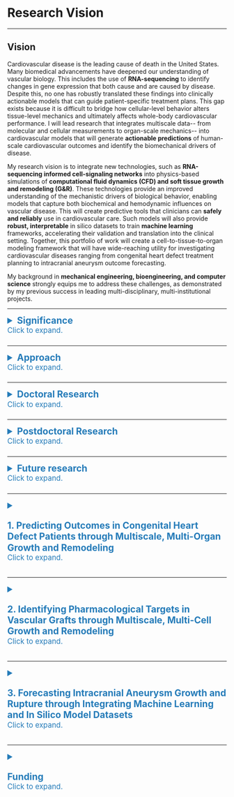 # Research Vision

---

<style>
summary {
  font-weight: 700;
  font-size: 1.5em;        /* ≈ ## heading size */
  cursor: pointer;
  line-height: 1.2;
  color: #267CB9;
  margin-bottom: 0.5em;
}
summary:hover {
  color: #069;
}
.summary-sub {
  display: block;
  font-size: 0.8em;               /* same as normal body text */
  font-weight: normal;
  margin-bottom: 0.5em;
}

</style>


## Vision

Cardiovascular disease is the leading cause of death in the United States. Many biomedical advancements have deepened our understanding of vascular biology. This includes the use of **RNA-sequencing** to identify changes in gene expression that both cause and are caused by disease. Despite this, no one has robustly translated these findings into clinically actionable models that can guide patient-specific treatment plans. This gap exists because it is difficult to bridge how cellular-level behavior alters tissue-level mechanics and ultimately affects whole-body cardiovascular performance. I will lead research that integrates multiscale data-- from molecular and cellular measurements to organ-scale mechanics-- into cardiovascular models that will generate **actionable predictions** of human-scale cardiovascular outcomes and identify the biomechanical drivers of disease.

My research vision is to integrate new technologies, such as **RNA-sequencing informed cell-signaling networks** into physics-based simulations of **computational fluid dynamics (CFD) and soft tissue growth and remodeling (G&R)**. These technologies provide an improved understanding of the mechanistic drivers of biological behavior, enabling models that capture both biochemical and hemodynamic influences on vascular disease. This will create predictive tools that clinicians can **safely and reliably** use in cardiovascular care. Such models will also provide **robust, interpretable** in silico datasets to train **machine learning** frameworks, accelerating their validation and translation into the clinical setting. Together, this portfolio of work will create a cell-to-tissue-to-organ modeling framework that will have wide-reaching utility for investigating cardiovascular diseases ranging from congenital heart defect treatment planning to intracranial aneurysm outcome forecasting.

My background in **mechanical engineering, bioengineering, and computer science** strongly equips me to address these challenges, as demonstrated by my previous success in leading multi-disciplinary, multi-institutional projects.


---


<details>
  <summary>
  <span class="summary-title">Significance</span><br>
  <span class="summary-sub">Click to expand.</span>
  </summary>

  <div markdown="1">

The **FDA** and other leading medical organizations have recognized computational modeling as a key component of accelerating medical innovation. 
Physics-based simulations of cardiovascular systems are now routinely used to model **hemodynamics, tissue mechanics, and physiology**, but multiscale models are needed to predict **long-term, clinically relevant outcomes** across complex disease states.

  </div>

</details>

---

<details>
  <summary>
  <span class="summary-title">Approach</span><br>
  <span class="summary-sub">Click to expand.</span>
  </summary>

  <div markdown="1">

I complete the cell-to-tissue-to-organ simulation pipeline using in silico models of cell-signaling, cardiovascular flow, and global blood circulation. Using my foundations in biology and medicine, I tailor the combination of mechanistic and phenomenological models to capture relevant biological detail while maintaining computational tractability. This approach yields insights into the initiation and progression of cardiovascular disease which aids clinical decision-making while simultaneously creating robust tools for continued research.

  </div>

</details>

---


<details>
  <summary>
  <span class="summary-title">Doctoral Research</span><br>
  <span class="summary-sub">Click to expand.</span>
  </summary>

  <div markdown="1">

I completed my Ph.D. at **Stanford University** under the supervision of Dr. Alison Marsden, a leader in the field of **computational fluid dynamics** (CFD). Here, I led a comprehensive analysis of the first U.S. clinical trial evaluating tissue-engineered vascular grafts (TEVGs) for the treatment of congenital heart defects (CHDs). 

I coupled patient-specific CFD simulations with **lumped parameter networks** (LPNs) and identified geometric thresholds for symptomatic behavior (Fig. 1). These insights contributed to the renewal of the clinical trial that allowed for further use of TEVGs to treat CHDs. 

To further this work, I developed a fully 3D fluid-solid-growth (FSG) framework capable of simulating mechanobiologically driven G&R within a finite element fluid–structure interaction (FSI) solver. This enabled long-term, patient-specific predictions of hemodynamic evolution, wall morphology, tissue composition, and material properties. 

Through this work, I demonstrated the clinical relevance of CFD modeling by enabling mechanobiologically motivated studies of vascular evolution in complex domains. I was nationally recognized for this contribution to computational mechanics as a finalist for the Melosh Medal Competition.

  </div>

</details>

---

<details>
  <summary>
  <span class="summary-title">Postdoctoral Research</span><br>
  <span class="summary-sub">Click to expand.</span>
  </summary>

  <div markdown="1">

During my work with Dr. Jay Humphrey at Yale, a leader in vascular biomechanics and mechanobiology, I developed a G&R framework that incorporated time-resolved gene expression from RNA sequencing into a constrained mixture model of pulmonary artery development. Further development will use this work to investigate how hypoxia caused by CHDs disrupts pulmonary artery development. 

I have also leveraged machine learning to strengthen clinical decision-making. Previously, the difficulty of acquiring high-fidelity clinical data has limited the use of large-data machine learning models to predict cardiovascular disease outcomes. To address this need in predicting thoracic aortic aneurysm growth, I used my FSG framework to generate cohorts of clinically relevant models and worked with machine learning experts to identify the optimal neural operators for forecasting long-term aneurysm growth. Future work will use these in silico datasets to train large-data neural network models and then transfer this learning to a smaller set of clinical data, accelerating clinical translation of machine learning tools.

  </div>

</details>

---

<details>
  <summary>
  <span class="summary-title">Future research</span><br>
  <span class="summary-sub">Click to expand.</span>
  </summary>

  <div markdown="1">

My long-term research program will extend cell-to-tissue simulation coupling to capture the impact of mechanosensitivity and exogenous factors on cellular gene expression. It will also integrate how organ-scale hemodynamics grow and evolve over time, creating a true cell-to-tissue-to-organ framework. This research will inform pharmacological and surgical intervention strategies based on patient-specific geometries, hemodynamics, and eventually biomarkers that indicate patient-specific responses in modeled networks. In addition to direct clinical prediction, these developments will allow for the creation of synthetic datasets that mimic in vivo behavior and will greatly reduce the cost of training large-data machine learning models and transferring them to the clinical setting. In parallel, this research will create strong collaborations in medical uncertainty quantification and fundamental studies of cardiovascular biology. Initial stages of this future work will focus on applications in CHDs, vascular graft design, and aneurysm forecasting as detailed in the projects below.
  </div>

</details>

--- 

<details>
  <summary>

  <span class="summary-title">1. Predicting Outcomes in Congenital Heart Defect Patients through Multiscale, Multi-Organ Growth and Remodeling</span><br>
  <span class="summary-sub">Click to expand.</span>

  </summary>

  <div markdown="1">

### Background
CFD studies of heart diseases have primarily centered around cardiovascular lesions and how they impact local hemodynamics. However, maladaptive outcomes of cardiovascular disease are clinically determined on a whole-body level. A salient example of this is CHDs such as single-ventricle physiology. While the primary outcome of single-ventricle physiology treatment, the Fontan procedure, is the direct impact on local hemodynamics, prominent sequelae include maladaptive remodeling of the liver, lungs, and heart that may lead to liver failure, pulmonary hypertension, and exercise intolerance. More recently, studies have used LPNs to model this whole-body flow, which includes organ-level hemodynamics, but they are not predictive of patient adaptation over time.

### Approach
LPNs are capable of representing whole-body cardiovascular behavior at high computational efficiency through reducing the order of the flow via a circuit analogy. The properties of these LPN elements depend directly on the geometries and material properties of the organ systems they represent with the capacity for patient-specific parameterization. However, they are typically used as static representations of cardiovascular behavior at a single point in time and do not account for how the lumped parameters will adapt under their cardiovascular load. I propose expanding the predictive capabilities of LPNs by integrating G&R behavior directly into the LPN elements, which would represent how the body grows and develops in response to the mechanobiological perturbations caused by cardiovascular lesions.

Utilizing the low-dimensional properties of LPNs to model whole-body flow and integrating phenomenological G&R trends (similar to those governing constrained mixture theory implemented in my FSG framework) will allow forecasting of organ-scale cardiovascular performance over time. This will transform static representations of whole-body performance to a dynamic system capable of accounting for how disruptions to a system sub-block propagate to changes throughout the body.

This integration provides a rich opportunity for ongoing collaboration with clinicians. Novel quantification of G&R behavior can be formed from population-level data, including trends in pressures, heart rates, oxygen saturations, and blood flows (directly measured, if available, or allometrically calculated, if not). While integration of clinical data can be limited by the inconsistency of record-keeping, particularly in pediatric diseases, leveraging a large population of data from both healthy and diseased patients will allow trends in G&R behavior to appear overall. These trends will inform the best-fit parameters of constrained mixture G&R for each lumped system in the circulation. After establishing this governing behavior, coupling of LPNs to 3D models of cardiovascular lesions will allow the prediction of how specific geometries will affect the overall trajectory of disease. Additionally, gene expression information can be leveraged to inform G&R behavior. This approach will be particularly relevant in conditions with known genetic origins (e.g., Marfan syndrome, Williams syndrome).

### Outcomes
This framework will identify mechanisms of exercise intolerance and organ failure and enable early identification of patients at risk for adverse outcomes. Initial investigations will identify mechanisms of liver disease, pulmonary hypertension, and heart failure in CHD patients, but such a system can be expanded to other pathways of investigation where there are known system-level effects of local hemodynamics that evolve over time, such as aortic coarctation (where local hemodynamics of the aorta cause adverse cardiac remodeling).

  </div>

</details>

---

<details>
  <summary>

  <span class="summary-title">2. Identifying Pharmacological Targets in Vascular Grafts through Multiscale, Multi-Cell Growth and Remodeling</span><br>
  <span class="summary-sub">Click to expand.</span>

  </summary>

  <div markdown="1">

### Background
Vascular grafts (both tissue-engineered and autologous) are widely used to repair damaged blood vessels, but maintaining patency remains a major challenge. Clinicians have noted the propensity of TEVGs to stenose and occlude through a combination of mechanical cues, such as altered wall shear stress, and inflammatory responses, particularly macrophage infiltration. The same is true for autologous vein grafts often used in coronary artery bypass grafting (CABG). Identifying methods to improve the functionality of vascular grafts is of high clinical interest given the large number of patients affected.  

Many of the initiators of intimal hyperplasia and inflammation that account for this narrowing arise at the cellular level and are driven by inflammatory signaling pathways that regulate smooth muscle proliferation and matrix deposition. Current therapies rely on anti-inflammatory drugs, an approach that can be combined with cardiovascular devices such as drug-eluting stents. However, these solutions are incomplete, and recurrent narrowing frequently necessitates reoperation.

To better understand how pharmacological interventions interact with biomechanical drivers of G&R, I will develop a multiscale framework that links cell-signaling dynamics to tissue-level remodeling behavior, with the ultimate goal of identifying novel pharmacological targets in vascular grafts.

### Approach
I will develop a multiscale G&R framework that couples mechanistic cell-signaling models with the FSG solver to predict how pharmacological and mechanical factors jointly influence vascular graft adaptation (Fig. 2). This framework will enable quantitative predictions of how targeted interventions alter cellular activity, extracellular matrix turnover, and overall graft function.

Because the FSG framework assembles its tangent matrix from the deformation-dependent stiffness tensor, it can integrate new governing equations for kinematic growth and material property evolution from cell-signaling networks within the existing FSG framework without altering the architecture of the finite element solver itself. This will allow me to leverage existing solvers and focus my approach on developing new cell-signaling pathways of interest. Recent studies have created models of macrophage and smooth muscle behavior, two critical classes of cells responsible for graft occlusion, and linked their dynamics to exogenous input. I will expand these classes to include other cell types implicated in inflammation and intimal hyperplasia, including endothelial cells and additional macrophage phenotypes. These models will initially be built based on published data, but will expand to incorporate new data gathered with experimental collaborators.

Using this multiscale framework, I will identify optimal targets for drug delivery that selectively inhibit macrophage activity and excessive cell proliferation in vascular grafts while preserving functional smooth muscle and endothelial cell activity. I will apply this model to two representative contexts: (i) TEVGs, focusing on the effects of angiotensin II receptor antagonists, which have been shown to inhibit pro-inflammatory signaling pathways, and (ii) autologous vein grafts for CABG, focusing on mTOR pathway inhibitors, which are currently used in drug-eluting stents to inhibit cell proliferation after coronary angioplasty.

### Outcomes
Using this framework, I will predict optimal drug pathways, delivery timings, and dosage strengths to promote the long-term patency of vascular grafts. This will improve patient health and lower the incidence of surgical revisions necessitated by graft occlusion. This work is also highly innovative as, together with my broader research portfolio, it will yield the first *cell-to-tissue-to-organ* model of evolving vessels.
  </div>

</details>

---

<details>
  <summary>

  <span class="summary-title">3. Forecasting Intracranial Aneurysm Growth and Rupture through Integrating Machine Learning and In Silico Model Datasets</span><br>
  <span class="summary-sub">Click to expand.</span>

  </summary>

  <div markdown="1">


### Background
Intracranial aneurysms arise from weakened areas of the arterial wall in the brain. The rupture of an aneurysm occurs when mechanical forces exceed the strength of the vascular wall. Ruptured intracranial aneurysms carry severe risk with a mortality rate of 45% and a morbidity rate of 25%.  

Because of this, there is intense clinical interest in predicting the growth and rupture of intracranial aneurysms. In recent years, considerable effort has been put towards using patient-specific CFD to correlate hemodynamic metrics such as wall shear stress and oscillatory stress to patient outcomes. However, these correlations are not predictive, and there has been limited success in finding thresholds for patient-specific clinical decision-making. Researchers have also turned to large-data machine learning models as another method of predicting outcomes. However, obtaining precision results is hampered by the scarcity of high-fidelity clinical data. High resolution imaging, flow, and tissue information that would increase predictive power are rarely available at sufficient scale for neural network training.

To address these limitations and enable the next generation of predictive aneurysm models, I will integrate physics-based G&R simulations with large-data neural operators. By coupling hemodynamic and biomechanical drivers of aneurysm formation, growth, and rupture, these simulations will create rich datasets for neural network training. Transfer learning can then link simulated and clinical data, increasing predictive accuracy while reducing the need for extensive clinical data.

### Approach

The FSG framework I developed as part of my graduate research is capable of simulating evolving wall composition and material properties in response to patient-specific hemodynamics. Building on my postdoctoral work in thoracic aortic aneurysms, which reproduced clinically-relevant aneurysm phenotypes arising from diverse contributers to vascular injury, this effort will extend the framework to capture additional cellular and tissue responses that contribute to aneurysm formation observed in cerebral vessels. In particular, it will incorporate known mechanical stressors that drive maladaptive cellular behavior leading to aneurysmal remodeling.

An initial focus for multiscale modeling development will be integrating the role of oscillatory shear stress in aneurysm initiation and progression. Although high oscillatory shear index has long been hypothesized to influence disease progression, existing constrained mixture formulations have not previously incorporated its contribution to aneurysmal G&R. I will incorporate phenomenological representations of cellular responses to oscillatory shear stress into the FSG framework, leveraging the only finite-element implementation capable of coupling patient-specific, three-dimensional fluid dynamics to fully time-resolved constrained mixture theory. Having such high-fidelity spatial resolution is of particular interest in intracranial aneurysms, as they have a wide range of geometries and high tortuosity that are thought to drive aneurysm progression, and idealized models cannot easily capture the resulting flow fields.

The resulting simulations will provide mechanistic insights into aneurysm growth and rupture. They will also serve as high-fidelity in silico datasets to augment limited clinical data for machine learning. I will train large-data neural operator models on these simulations and apply transfer learning to predict outcomes in clinical aneurysm cases. This approach is distinct from physics-informed neural networks, which embed physical equations within the model itself. Instead, it uses simulated data that mirror the format of clinical inputs, enabling expanded training opportunities while maintaining direct compatibility with patient data. An initial resource to readily begin this work includes already existing compilations of intracranial geometries and outcomes. After viability of this approach is demonstrated, I will build further collaborations with clinicians to perform a prospective study to validate its predictive power.

### Outcomes

This work will produce a novel machine learning framework, specifically large-data neural operator models, that utilizes physics-based aneurysm simulation as training data. Because the FSG simulations will allow for interpretable integration of specific hypotheses of aneurysm formation and progression, this framework will also allow for uncovering hypothetical drivers of aneurysmal disease. This will provide biomechanical insights and also recommend areas for further experimental investigation. This research will guide clinical decision-making and reduce the morbidity and mortality associated with intracranial aneurysms. It will also establish the foundation for expanded use of in silico datasets and machine learning to work together in many other clinical applications, including aortic aneurysm.

<figure style="max-width: 90%; margin: auto; background-color: white; border-radius: 10px; padding: 10px;">
  <a href="/assets/figure-01.svg" target="_blank">
    <img src="/assets/figure-01.svg" alt="Diagram of aneurysms" style="width:100%; border-radius:10px; background-color:white;">
  </a>
  <figcaption style="text-align:center; margin-top:8px;">
    <em>
      Different insult types contributing to disease progression can result in similar pre-aneurysmal lesions at intermediate times. Despite these initial geometrical similarities, continued progression can result in different outcomes, 
      depending on the underlying mechanisms of insult.
    </em>
  </figcaption>
</figure>

  
<br>


  </div>

</details>

---

<details>
  <summary>

  <span class="summary-title">Funding</span><br>
  <span class="summary-sub">Click to expand.</span>

  </summary>

  <div markdown="1">

As an assistant professor, I will build a diverse portfolio of funding support to create a sustainable and robust research program that promotes high-impact discovery and student training. I have a consistent record of obtaining competitive funding for my research. The first three years of my Ph.D. were supported by an NSF Graduate Research Fellowship, and the final portion of my doctoral work was funded by an AHA Predoctoral Fellowship. During my postdoctoral training, I served as the principal investigator on an NSF ACCESS Resource Award.

The medical and engineering components of this work are well aligned with the funding priorities of the NIH, particularly the NHLBI and NIBIB. In addition to traditional early-career R21 mechanisms, I will apply for the Trailblazer R21, which specifically supports high-risk, high-reward research at the intersection of life sciences and engineering. The interdisciplinary scope of Project 3 is particularly well suited to this funding mechanism.

I will then pursue R01 grants to obtain long-term support. In addition to standard R01 mechanisms, I will apply for the Stephen I. Katz Early Stage Investigator Research Project Grant, which funds innovative projects in new directions for early-stage investigators. Project 2, which integrates multi-scale, multi-cell models with high-impact experimental validation through collaborative work, is ideally suited to this mechanism.

As early progress validates these efforts, I will apply for R35 awards to expand my research program. Because my aims form a complementary ecosystem of mechanistic and translational projects, the MIRA R35 and NHLBI Emerging Investigator R35 mechanisms are particularly appropriate as next steps.

This research is also highly competitive for funding from private foundations, including the AHA, Additional Ventures, the Children’s Heart Foundation, and the Marfan Foundation. The clinical and pediatric focus of Aim 1 aligns well with the AV Single Ventricle Research Fund, the AHA Innovative Project Award, and the CHF Independent Research Award. Aims 2 and 3, which examine the genetic and biomechanical mechanisms of aneurysm progression, directly support the goals of the Marfan Foundation.

Finally, several aspects of this work will yield generalizable frameworks and computational tools valuable to the broader scientific community. To support these efforts, I will apply to funding programs that promote tool and infrastructure development, including the NSF Cyberinfrastructure for Sustained Scientific Innovation (CSSI) Program and the NIH R21/R01 Biomedical Technology Development and Dissemination (BTDD) mechanisms.

  </div>

</details>

<!--
Add collaboration section to each aim and tailor to specific institution.

---

## Selected References
1. Schwarz, E. L., *et al.* “Hemodynamic performance of tissue-engineered vascular grafts…” *NPJ Regenerative Medicine* (2021).  
2. Schwarz, E. L., *et al.* “A fluid–solid–growth solver for cardiovascular modeling.” *CMAME* (2023).  
3. Schwarz, E. L., *et al.* “Postnatal Pulmonary Artery Development from Transcript to Mechanics.” *In preparation* (2024).  
4. Schwarz, E. L., *et al.* “Optimal neural operators for forecasting thoracic aortic aneurysm growth.” *In preparation* (2025).

-->
